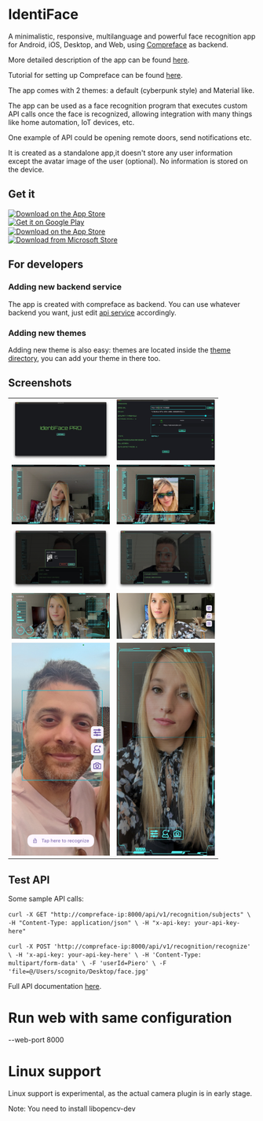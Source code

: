 # IdentiFace

A minimalistic, responsive, multilanguage and powerful face recognition app for Android, iOS,
Desktop,
and Web, using [Compreface](https://github.com/exadel-inc/CompreFace) as backend.

More detailed description of the app can be
found [here](https://scognito.wordpress.com/2024/10/14/identiface-pro-a-free-and-open-source-multiplatform-face-recognition-app/).

Tutorial for setting up Compreface can be
found [here](https://scognito.wordpress.com/2024/09/02/how-to-configure-an-easy-free-and-open-source-face-recognition-service/).

The app comes with 2 themes: a default (cyberpunk style) and Material like.

The app can be used as a face recognition program that executes custom API calls once the face is
recognized, allowing integration with many things like home automation, IoT devices, etc.

One example of API could be opening remote doors, send notifications etc.

It is created as a standalone app,it doesn't store any user information except the avatar image
of the user (optional). No information is stored on the device.

## Get it

<!-- https://toolbox.marketingtools.apple.com/en-us/app-store/us?q=https%3A%2F%2Fapps.apple.com%2Fnl%2Fapp%2Fidentiface-pro%2Fid6736407084%3Fl%3Den-GB -->
<a href="https://apps.apple.com/us/app/identiface-pro/id6736407084?itscg=30200&itsct=apps_box_badge&mttnsubad=6736407084" style="display: inline-block;">
    <img src="https://toolbox.marketingtools.apple.com/api/v2/badges/download-on-the-app-store/black/en-us" alt="Download on the App Store" style="height: 50px; vertical-align: middle; object-fit: contain;" />
</a>
<br>
<a href="https://play.google.com/store/apps/details?id=it.scognito.face_detector" target="_blank">
    <img src="https://upload.wikimedia.org/wikipedia/commons/7/78/Google_Play_Store_badge_EN.svg" alt="Get it on Google Play" height="50">
</a>
<br>
<!-- https://toolbox.marketingtools.apple.com/en-us/app-store/us/app/6736407084 -->
<a href="https://apps.apple.com/us/app/identiface-pro/id6736407084?itscg=30200&itsct=apps_box_badge&mttnsubad=6736407084" style="display: inline-block;">
    <img src="https://toolbox.marketingtools.apple.com/api/v2/badges/download-on-the-mac-app-store/black/en-us" alt="Download on the App Store" style="height: 50px; vertical-align: middle; object-fit: contain;" />
</a>
<br>
<!-- https://apps.microsoft.com/badge?hl=en-US&gl=US -->
<a href="https://apps.microsoft.com/detail/9MZ7HH1NJBGM?mode=direct">
    <img src="https://get.microsoft.com/images/it%20dark.svg" alt="Download from Microsoft Store" height="60"/>
</a>

## For developers

### Adding new backend service

The app is created with compreface as backend. You can use whatever backend you want, just edit
[api service](./lib/services/api_service.dart) accordingly.

### Adding new themes

Adding new theme is also easy: themes are located inside
the [theme directory](./lib/screens/recognize/theme/), you can add your theme in there too.

## Screenshots

<table>
    <tr>
        <td><a href="screenshots/desktop-material-title.jpeg" target="_blank"><img alt="Title Screen" src="screenshots/desktop-material-title.jpeg" width="200"/></a></td>
        <td><a href="screenshots/desktop-default-settings.jpeg" target="_blank"><img alt="Settings on Desktop" src="screenshots/desktop-default-settings.jpeg" width="200"/></a></td>
    </tr>
    <tr>
        <td><a href="screenshots/ipad Large.jpeg" target="_blank"><img alt="Recognize screen on Desktop" src="screenshots/ipad Large.jpeg" width="200"/></a></td>
        <td><a href="screenshots/desktop-default-recognize-match-01.jpeg" target="_blank"><img alt="Face recognized on Desktop" src="screenshots/desktop-default-recognize-match-01.jpeg" width="200"/></a></td>
    </tr>
    <tr>
        <td><a href="screenshots/desktop-default-add-user-03.jpeg" target="_blank"><img alt="Edit user on Desktop" src="screenshots/desktop-default-add-user-03.jpeg" width="200"/></a></td>
        <td><a href="screenshots/desktop-default-change-camera.jpeg" target="_blank"><img alt="Camera settings on Desktop" src="screenshots/desktop-default-change-camera.jpeg" width="200"/></a></td>
    </tr>
    <tr>
        <td><a href="screenshots/mobile-default-landscape-recognize.jpeg" target="_blank"><img alt="Recognize screen on Mobile, landscape" src="screenshots/mobile-default-landscape-recognize.jpeg" width="200"/></a></td>
        <td><a href="screenshots/mobile-material-landscape-recognize.jpeg" target="_blank"><img alt="Recognize screen on Mobile, landscape, Material theme" src="screenshots/mobile-material-landscape-recognize.jpeg" width="200"/></a></td>
    </tr>
    <tr>
        <td><a href="screenshots/piero2.jpg" target="_blank"><img alt="Recognize screen on Mobile, portrait, Material theme" src="screenshots/piero2.jpg" width="200" height="auto"/></a></td>
        <td><a href="screenshots/mobile-default-portrait-recognize-02.jpeg" target="_blank"><img alt="Recognize screen on Mobile, portrait" src="screenshots/mobile-default-portrait-recognize-02.jpeg" width="200" height="auto" /></a></td> 
    </tr>
</table>

## Test API

Some sample API calls:

`curl -X GET "http://compreface-ip:8000/api/v1/recognition/subjects" \
-H "Content-Type: application/json" \
-H "x-api-key: your-api-key-here"`

`curl -X POST 'http://compreface-ip:8000/api/v1/recognition/recognize' \
-H 'x-api-key: your-api-key-here' \
-H 'Content-Type: multipart/form-data' \
-F 'userId=Piero' \
-F 'file=@/Users/scognito/Desktop/face.jpg'`

Full API
documentation [here]( https://github.com/exadel-inc/CompreFace/blob/master/docs/Rest-API-description.md).

# Run web with same configuration

--web-port 8000

# Linux support

Linux support is experimental, as the actual camera plugin is in early stage.

Note: You need to install libopencv-dev
